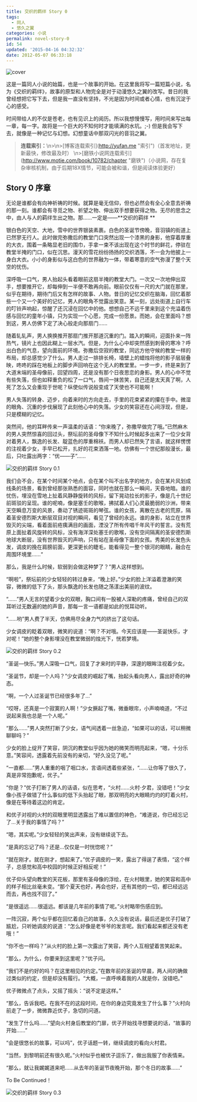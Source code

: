 ```yaml
---
title: 交织的羁绊 Story 0
tags:
  - 同人
  - 悠久之翼
categories: 小说
permalink: novel-story-0
id: 54
updated: '2015-04-16 04:32:32'
date: 2012-05-07 06:33:18
---
```


![cover](https://cat.yufan.me/cats/013907d1y.jpg)

这是一篇同人小说的始篇，也是一个故事的开始。在这里我将写一篇短篇小说，名为《交织的羁绊》，故事的原型和人物完全是对于动漫悠久之翼的改写。昔日的我曾经想把它写下去，但是我一直没有坚持，不光是因为时间或者心情，也有沉淀于心的感受。

时间带给人的不仅是苍老，也有见识上的阅历。所以我想慢慢写，用时间来写出每一章，每一字。故将是一个巨大的不知何时才能填满的水坑。;-) 但是我会写下去，就像是一种记忆与幻想。幻想童话中那双闪光的音羽之翼。

>**连载索引：**\n>\n>[博客连载索引](http://yufan.me \"索引\")（首发地址，更新最快，修改最及时）  \n>[磨铁小说网连载索引](http://www.motie.com/book/10782/chapter \"磨铁\")（小说网，存在复杂审核机制，由于后期18X情节，可能会被和谐，但是阅读体验更好）

<!--more-->

## Story 0 序章

无论是谁都会有向神祈祷的时候。就算是毫无信仰，但也必然会有全心全意去祈祷的那一刻。谁都会有寻觅之物、祈望之物、伸出双手想要获得之物。无尽的思念之中，由人与人的羁绊生出之物。那……一定是——**交织的羁绊 **

银白色的天空、大地，雪中的世界银装素裹。白色的圣诞节傍晚，音羽镇的街道上已然寥无行人。此时做完弥撒后的教堂门口突然出现一个漆黑的身影，他穿着厚重的大衣，围着一条略显老旧的围巾，手拿一束不该出现在这个时节的鲜花，停驻在教堂半掩的门口，似在沉思。漫天的雪花纷纷扬扬的交织洒落，不一会为他披上一身白大衣。小小的身影似与这白色的世界融为一体，带着寒意的空气弥漫了整个天空的忧伤。

深呼吸一口气，男人抬起头看着眼前这扇半掩的教堂大门。一次又一次地伸出双手，想要推开它，却每伸到一半便不敢再向前。眼前仅仅有一尺的大门就在那里，似乎在期待，期待门后又有怎样的故事、人物。昔日的记忆交织在脑海，回忆着那些一个又一个美好的记忆，男人的眼角不觉露出笑意。某一刻，远处街道上自行车的叮铃声响起，惊醒了还沉浸在回忆中的他。想想自己不远千里来到这个充溢着伤感与回忆的童年小镇，只为实现一个心愿，完成一份愿景。而她，会在里面吗？想到这，男人仿佛下定了决心般走向那扇门……

随着轧轧声，男人换换推开那扇门推开那道沉重的门。踏入的瞬间，迎面扑来一阵热气，镜片上也因此糊上一层水汽。但是，为什么心中却突然感到刺骨的寒冷？呼出白色的气息，望向面前的环境。弥撒后空寂的教堂，同远方他守候的教堂一样的布局，却总感觉少了什么。男人走过一排排长椅，墙壁上的蜡烛将他的影子层层叠映，咚咚的踩在地板上的脚步声回响在这个无人的教堂里。一步一步，终是来到了大道末端的圣母像前，回望四周，还是没有那个日夜思恋的身影。男人的心中不觉有些失落，但也如释重负的松了一口气，唇间一抹苦笑，自己还是太天真了啊，人死了怎么又会重现于世呢？纵使似传说般变成了天使也不可能啊！

男人失落的转身、迈步，向着来时的方向走去，手里的花束紧紧的攥在手中。微湿的眼角、沉重的步伐展现了此刻他心中的失落。少女的笑容还在心间浮现，但是，只是模糊的记忆。

突然间，他的耳畔传来一声温柔的话语：“你来晚了，弥撒早做完了哦。”已然麻木的男人突然惊喜的回过头，祭坛前的圣母像下不知什么时候起多出来了一位少女背对着男人，飘逸的长发、靛蓝色的厚重棉袄。而男人却已然失了言语，就这样愣愣的注视着少女，手早已松开，扎好的花束洒落一地。仿佛有一个世纪那般漫长，最后，只吐露出两字：“优——子”……

![交织的羁绊 Story 0.1](https://cat.yufan.me/cats/013907hxs.png)

我们会不会，在某个时间某个地点，会在某个叫不出名字的地方，会在某片风划成线条的场景，看到曾经那张熟悉的面容，同时也就在那么一瞬间，天昏地暗。谁的忧伤，埋没在雪地上扯着风静静旋转的风标，留下晃动拉长的影子，像是几十世纪前斑驳的呈现。谁的呢喃，像是塞壬的歌喉，拂拭着人们心灵最脆弱的沙洲，带来天空瞬息万变的风景，奏动了锈迹斑斑的琴弦。谁的女孩，离散在古老的荒原，隔着圣安德烈斯大断层双目对视的瞬间，看见了曾经的永远。谁的身影，站立在世界毁灭的尖端，看着面前疮痍满目的画面，湮没了所有传唱千年风干的誓言。没有荒原上面扯着风旋转的风标，没有海洋深处塞壬的歌喉，没有空间隔离的圣安德烈斯地球大断层，没有世界毁灭的声响，只有站在圣母像下面的女孩。秀美的长发色头发，调皮的挽在肩膀前面，更深更长的睫毛，能看得见一整个银河的眼睛，融合在周围环境里……“

那么，我是什么时候，软弱到会做这种梦了？”男人这样想到。

“啊啦”，祭坛前的少女轻轻的转过身来，“晚上好。”少女的脸上洋溢着澄澈的笑容，微微的低下了头，那头飘逸的长发也随之荡漾出美丽的波纹。

“……”男人无言的望着少女的双眼，胸口间有一股被人深勒的疼痛，曾经自己的双耳听过无数遍的她的声音，那每一言一语都是如此的悦耳动听。

“……哟”男人费了半天，仿佛用尽全身力气的挤出了这句话。

少女调皮的眨着双眼，微笑的说道：“啊？不对哦。今天应该是——圣诞快乐，才对呢！”她的整个身影埋没在教堂微弱的烛光下，恍若梦境。

![交织的羁绊 Story 0.2](https://cat.yufan.me/cats/013908u7w.png)

“圣诞—快乐。”男人深吸一口气，回复了才来时的平静，深邃的眼眸注视着少女。

“圣诞节，却是一个人吗？”少女调皮的崛起了嘴，抬起头看向男人，露出好奇的神态。

“啊，一个人过圣诞节已经很多年了…”

“哎呀，还真是一个寂寞的人啊！”少女撅起了嘴，微垂眼帘，小声喃喃道，“不过说起来我也总是一个人呢。”

“那么……”男人突然打断了少女，语气间透着一丝急迫，“如果可以的话，可以稍微聊聊吗？”

少女的脸上绽开了笑容，阴沉的教堂似乎因为她的微笑而明亮起来，“嗯，十分乐意。”笑容间，透露着先前没有的亲切，“好久没见了呢。”

“一直都……”男人重重的咽了咽口水，言语间透着些紧张，“……让你等了很久了，真是非常抱歉呢，优子。”

“你是？”优子打断了男人的话语，似在思考，“火村……火村·夕君，没错吧！”少女像小孩子做错了什么事似的低下头抬起了眼，那双明亮的大眼睛灼灼的盯着火村，像是在等待着这边的肯定。

和优子对视的火村的双眼里明显透露出了难以置信的神色，“难道说，你已经忘记了…关于我的事情了吗？”

“嗯，其实呢。”少女轻轻的笑出声来，没有继续说下去。

“是真的忘记了吗？还是…仅仅是一时恍惚呢？”

“就在刚才。就在刚才，想起来了。”优子调皮的一笑，露出了得逞了表情，“这个样子，总感觉和高中校园的时候正好相反呢！”

优子仰头望向教堂的天花板，那里有圣母像的浮绘，在火村眼里，她的笑容和高中的样子相比丝毫未变。“那个夏天也好，再会也好，还有其他的一切，都已经远远而去，再也找不回了。”

“是很遥远……很遥远。都该是几年前的事情了呢。”火村略带伤感应到。

一阵沉寂，两个似乎都在回忆着自己的故事，久久没有说话，最后还是优子打破了尴尬，只听她调皮的说道：“怎么好像是老爷爷的发言呢。我们看起来都还没有老哦！”

“你不也一样吗？”从火村的脸上第一次露出了笑容，两个人互相望着苦笑起来。

“那么，为什么，你要来到这里呢？”优子问。

“我们不是约好的吗？在这里相见的约定。”在数年前的圣诞的早晨，两人间的确做过类似的约定，但是却没有履行。“大概，一直呼唤着我的人就是你，没错吧。”

优子微微点了点头，又摇了摇头：“说不定是这样。”

“那么，告诉我吧。在我不在的这段时间，在你的身边究竟发生了什么事？”火村向前走了一步，微微靠近优子，急切的问道。

“发生了什么吗……”望向火村身后教堂的门扉，优子开始找寻想要说的话，“故事的开始……”

“会是很悠长的故事，可以吗”，优子话题一转，继续调皮的看向火村君。

“当然，到黎明前还有很久呢。”火村似乎也被优子逗乐了，做出我服了你表情来。

“那么，就让我娓娓道来吧……从去年的圣诞节夜晚开始，那个冬日的故事……” 

To Be Continued！

![交织的羁绊 Story 0.3](https://cat.yufan.me/cats/013908DDj.png)
